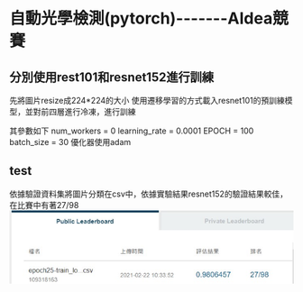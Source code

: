 # 自動光學檢測(pytorch)-------AIdea競賽

## 分別使用rest101和resnet152進行訓練
先將圖片resize成224*224的大小
使用遷移學習的方式載入resnet101的預訓練模型，並對前四層進行冷凍，進行訓練

其參數如下
num_workers = 0
learning_rate = 0.0001
EPOCH = 100
batch_size = 30
優化器使用adam

## test
依據驗證資料集將圖片分類在csv中，依據實驗結果resnet152的驗證結果較佳，在比賽中有著27/98
![image](https://github.com/MING-SIAN/Automated-Optical-Inspection/blob/main/%E7%B5%90%E6%9E%9C/%E5%90%8D%E6%AC%A1.jpg)

